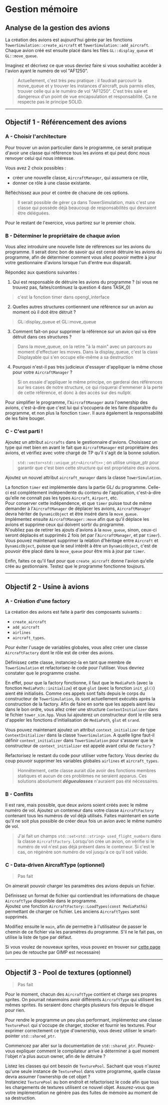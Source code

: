 # Gestion mémoire

## Analyse de la gestion des avions

La création des avions est aujourd'hui gérée par les fonctions `TowerSimulation::create_aircraft` et `TowerSimulation::add_aircraft`.
Chaque avion créé est ensuite placé dans les files `GL::display_queue` et `GL::move_queue`.

Imaginez et décrivez ce que vous devriez faire si vous souhaitiez accéder à l'avion ayant le numéro de vol "AF1250".

> Actuellement, c'est très peu pratique : il faudrait parcourir la move_queue et y trouver les instances
> d'aircraft, puis parmis elles, trouver celle qui a le numéro de vol "AF1250".
> C'est très sale et dangereux d'un point de vue encapsulation et responsabilité. Ça ne
> respecte pas le principe SOLID.

---

## Objectif 1 - Référencement des avions

### A - Choisir l'architecture

Pour trouver un avion particulier dans le programme, ce serait pratique d'avoir une classe qui référence tous les avions et qui peut donc nous renvoyer celui qui nous intéresse.

Vous avez 2 choix possibles :
- créer une nouvelle classe, `AircraftManager`, qui assumera ce rôle,
- donner ce rôle à une classe existante.

Réfléchissez aux pour et contre de chacune de ces options.
> Il serait possible de gérer ça dans TowerSimulation, mais c'est une classe qui possède déjà
> beaucoup de responsabilités qui devraient être déléguées.

Pour le restant de l'exercice, vous partirez sur le premier choix.

### B - Déterminer le propriétaire de chaque avion

Vous allez introduire une nouvelle liste de références sur les avions du programme.
Il serait donc bon de savoir qui est censé détruire les avions du programme, afin de déterminer comment vous allez pouvoir mettre à jour votre gestionnaire d'avions lorsque l'un d'entre eux disparaît.

Répondez aux questions suivantes :
1. Qui est responsable de détruire les avions du programme ? (si vous ne trouvez pas, faites/continuez la question 4 dans TASK_0)

> c'est la fonction timer dans opengl_interface
2. Quelles autres structures contiennent une référence sur un avion au moment où il doit être détruit ?
> GL::display_queue et GL::move_queue
3. Comment fait-on pour supprimer la référence sur un avion qui va être détruit dans ces structures ?
> Dans la move_queue, on la retire "à la main" avec un parcours au moment d'effectuer les moves.
> Dans la display_queue, c'est la class Displayable qui s'en occupe elle-même a sa destruction
4. Pourquoi n'est-il pas très judicieux d'essayer d'appliquer la même chose pour votre `AircraftManager` ?
> Si on essaie d'appliquer le même principe, on garderai des références sur les cases de notre structure,
> ce qui risquerai d'emmener à la perte de cette référence, et donc à des accès sur des nullptr.


Pour simplifier le programme, l'`AircraftManager` aura l'ownership des avions, c'est-à-dire que c'est lui qui s'occupera de les faire disparaître du programme, et non plus la fonction `timer`. Il aura également la responsabilité de les faire bouger.

### C - C'est parti !

Ajoutez un attribut `aircrafts` dans le gestionnaire d'avions.
Choisissez un type qui met bien en avant le fait que `AircraftManager` est propriétaire des avions, et vérifiez avec votre chargé de TP qu'il s'agit de la bonne solution.

> `std::vector<std::unique_ptr<Aircraft>>` ; on utilise unique_ptr pour garantir que c'est bien
> cette structure qui est propriétaire des avions.

Ajoutez un nouvel attribut `aircraft_manager` dans la classe `TowerSimulation`.

La fonction `timer` est implémentée dans la partie GL/ du programme. Celle-ci est complètement indépendente du contenu de l'application, c'est-à-dire qu'elle ne connaît pas les types `Aircraft`, `Airport`, etc.\
Pour conserver cette indépendence, et que `timer` puisse tout de même demander à l'`AircraftManager` de déplacer les avions, `AircraftManager` devra hériter de `DynamicObject` et être inséré dans la `move_queue`.\
Implémentez ensuite `AircraftManager::move` afin que qu'il déplace les avions et supprime ceux qui doivent sortir du programme.\
N'oubliez pas de retirer les ajouts d'avions à la `move_queue`, sinon, ceux-ci seront déplacés et supprimés 2 fois (et par l'`AircraftManager`, et par `timer`).\
Vous pouvez maintenant supprimer la relation d'héritage entre `Aircraft` et `DynamicObject`, puisse que le seul intérêt à être un `DynamicObject`, c'est de pouvoir être placé dans la `move_queue` pour être mis à jour par `timer`.

Enfin, faites ce qu'il faut pour que `create_aircraft` donne l'avion qu'elle crée au gestionnaire.
Testez que le programme fonctionne toujours.

---

## Objectif 2 - Usine à avions

### A - Création d'une factory

La création des avions est faite à partir des composants suivants :
- `create_aircraft`
- `add_aircraft`
- `airlines`
- `aircraft_types`.

Pour éviter l'usage de variables globales, vous allez créer une classe `AircraftFactory` dont le rôle est de créer des avions.

Définissez cette classe, instanciez-la en tant que membre de `TowerSimulation` et refactorisez-le code pour l'utiliser.
Vous devriez constater que le programme crashe.

En effet, pour que la factory fonctionne, il faut que le `MediaPath` (avec la fonction `MediaPath::initialize`) et que `glut` (avec la fonction `init_gl()`) aient été initialisés.
Comme ces appels sont faits depuis le corps du constructeur de `TowerSimulation`, ils sont actuellement exécutés après la construction de la factory.
Afin de faire en sorte que les appels aient lieu dans le bon ordre, vous allez créer une structure `ContextInitializer` dans le fichier `tower_sim.hpp`.
Vous lui ajouterez un constructeur dont le rôle sera d'appeler les fonctions d'initialisation de `MediaPath`, `glut` et `srand`.

Vous pouvez maintenant ajoutez un attribut `context_initializer` de type `ContextInitializer` dans la classe `TowerSimulation`.
A quelle ligne faut-il définir `context_initializer` dans `TowerSimulation` pour s'assurer que le constructeur de `context_initializer` est appelé avant celui de `factory` ?

Refactorisez le restant du code pour utiliser votre factory.
Vous devriez du coup pouvoir supprimer les variables globales `airlines` et `aircraft_types`.

> Honnêtement, cette classe aurait dûe avoir des fonctions membres statiques et aucun de ces problèmes ne seraient apparus.
> Ces solutions absolument ***dégueulasses*** n'auraient pas été nécessaires.

### B - Conflits

Il est rare, mais possible, que deux avions soient créés avec le même numéro de vol.
Ajoutez un conteneur dans votre classe `AircraftFactory` contenant tous les numéros de vol déjà utilisés.
Faites maintenant en sorte qu'il ne soit plus possible de créer deux fois un avion avec le même numéro de vol.

> J'ai fait un champs `std::set<std::string> used_flight_numbers` dans la classe `AircraftFactory`.
> Lorsqu'on crée un avion, on vérifie si le numéro de vol n'est pas déjà présent dans le conteneur.
> Si c'est le cas, on régénère son numéro de vol jusqu'a ce qu'il soit valide.

### C - Data-driven AircraftType (optionnel)

> Pas fait

On aimerait pouvoir charger les paramètres des avions depuis un fichier.

Définissez un format de fichier qui contiendrait les informations de chaque `AircraftType` disponible dans le programme.\
Ajoutez une fonction `AircraftFactory::LoadTypes(const MediaPath&)` permettant de charger ce fichier.
Les anciens `AircraftTypes` sont supprimés.

Modifiez ensuite le `main`, afin de permettre à l'utilisateur de passer le chemin de ce fichier via les paramètres du programme.
S'il ne le fait pas, on utilise la liste de type par défaut.

Si vous voulez de nouveaux sprites, vous pouvez en trouver sur [cette page](http://www.as-st.com/ttd/planes/planes.html)
(un peu de retouche par GIMP est necessaire)

---

## Objectif 3 - Pool de textures (optionnel)

> Pas fait

Pour le moment, chacun des `AircraftType` contient et charge ses propres sprites.
On pourrait néanmoins avoir différents `AircraftType` qui utilisent les mêmes sprites.
Ils seraient donc chargés plusieurs fois depuis le disque pour rien.

Pour rendre le programme un peu plus performant, implémentez une classe `TexturePool` qui s'occupe de charger, stocker et fournir les textures.
Pour exprimer correctement ce type d'ownership, vous devez utiliser le smart-pointer `std::shared_ptr`.

Commencez par aller sur la documentation de `std::shared_ptr`.
Pouvez-vous expliquer comment le compilateur arrive à déterminer à quel moment l'objet n'a plus aucun owner, afin de le détruire ?

Listez les classes qui ont besoin de `TexturePool`.
Sachant que vous n'aurez qu'une seule instance de `TexturePool` dans votre programme, quelle classe devra assumer l'ownership de cet objet ?\
Instanciez `TexturePool` au bon endroit et refactorisez le code afin que tous les chargements de textures utilisent ce nouvel objet.
Assurez-vous que votre implémentation ne génère pas des fuites de mémoire au moment de sa destruction.
